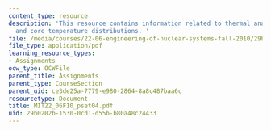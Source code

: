 ```yaml
---
content_type: resource
description: 'This resource contains information related to thermal analysis of fuel
  and core temperature distributions. '
file: /media/courses/22-06-engineering-of-nuclear-systems-fall-2010/29b0202b15300cd1d55bb80a48c24433_MIT22_06F10_pset04.pdf
file_type: application/pdf
learning_resource_types:
- Assignments
ocw_type: OCWFile
parent_title: Assignments
parent_type: CourseSection
parent_uid: ce3de25a-7779-e980-2864-8a8c487baa6c
resourcetype: Document
title: MIT22_06F10_pset04.pdf
uid: 29b0202b-1530-0cd1-d55b-b80a48c24433
---
```

